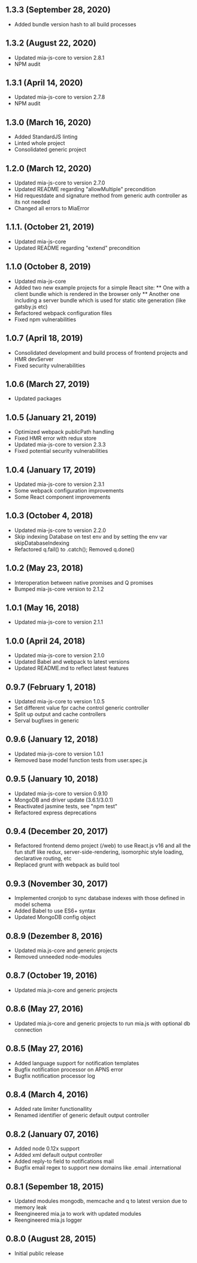 ## 1.3.3 (September 28, 2020)
* Added bundle version hash to all build processes

## 1.3.2 (August 22, 2020)
* Updated mia-js-core to version 2.8.1
* NPM audit

## 1.3.1 (April 14, 2020)
* Updated mia-js-core to version 2.7.8
* NPM audit

## 1.3.0 (March 16, 2020)
* Added StandardJS linting
* Linted whole project
* Consolidated generic project

## 1.2.0 (March 12, 2020)
* Updated mia-js-core to version 2.7.0
* Updated README regarding "allowMultiple" precondition
* Hid requestdate and signature method from generic auth controller as its not needed
* Changed all errors to MiaError

## 1.1.1. (October 21, 2019)
* Updated mia-js-core
* Updated README regarding "extend" precondition

## 1.1.0 (October 8, 2019)
* Updated mia-js-core
* Added two new example projects for a simple React site:
** One with a client bundle which is rendered in the browser only
** Another one including a server bundle which is used for static site generation (like gatsby.js etc)
* Refactored webpack configuration files
* Fixed npm vulnerabilities

## 1.0.7 (April 18, 2019)
* Consolidated development and build process of frontend projects and HMR devServer
* Fixed security vulnerabilities

## 1.0.6 (March 27, 2019)
* Updated packages

## 1.0.5 (January 21, 2019)
* Optimized webpack publicPath handling
* Fixed HMR error with redux store
* Updated mia-js-core to version 2.3.3
* Fixed potential security vulnerabilities

## 1.0.4 (January 17, 2019)
* Updated mia-js-core to version 2.3.1
* Some webpack configuration improvements
* Some React component improvements

## 1.0.3 (October 4, 2018)
* Updated mia-js-core to version 2.2.0
* Skip indexing Database on test env and by setting the env var skipDatabaseIndexing
* Refactored q.fail() to .catch(); Removed q.done()

## 1.0.2 (May 23, 2018)
* Interoperation between native promises and Q promises
* Bumped mia-js-core version to 2.1.2

## 1.0.1 (May 16, 2018)
* Updated mia-js-core to version 2.1.1

## 1.0.0 (April 24, 2018)
* Updated mia-js-core to version 2.1.0
* Updated Babel and webpack to latest versions
* Updated README.md to reflect latest features

## 0.9.7 (February 1, 2018)

* Updated mia-js-core to version 1.0.5
* Set different value fpr cache control generic controller
* Split up output and cache controllers
* Serval bugfixes in generic

## 0.9.6 (January 12, 2018)

* Updated mia-js-core to version 1.0.1
* Removed base model function tests from user.spec.js

## 0.9.5 (January 10, 2018)

* Updated mia-js-core to version 0.9.10
* MongoDB and driver update (3.6.1/3.0.1)
* Reactivated jasmine tests, see "npm test"
* Refactored express deprecations

## 0.9.4 (December 20, 2017)

* Refactored frontend demo project (/web) to use React.js v16 and all the fun stuff like redux, server-side-rendering, isomorphic style loading, declarative routing, etc
* Replaced grunt with webpack as build tool

## 0.9.3 (November 30, 2017)

* Implemented cronjob to sync database indexes with those defined in model schema
* Added Babel to use ES6+ syntax
* Updated MongoDB config object

## 0.8.9 (Dezember 8, 2016)

* Updated mia.js-core and generic projects
* Removed unneeded node-modules

## 0.8.7 (October 19, 2016)

* Updated mia.js-core and generic projects


## 0.8.6 (May 27, 2016)

* Updated mia.js-core and generic projects to run mia.js with optional db connection

## 0.8.5 (May 27, 2016)

* Added language support for notification templates
* Bugfix notification processor on APNS error
* Bugfix notification processor log


## 0.8.4 (March 4, 2016)

* Added rate limiter functionallity
* Renamed identifier of generic default output controller
 
## 0.8.2 (January 07, 2016)

* Added node 0.12x support
* Added xml default output controller
* Added reply-to field to notifications mail
* Bugfix email regex to support new domains like .email .international

## 0.8.1 (Sepember 18, 2015)

* Updated modules mongodb, memcache and q to latest version due to memory leak
* Reengineered mia.ja to work with updated modules
* Reengineered mia.js logger

## 0.8.0 (August 28, 2015)

* Initial public release
